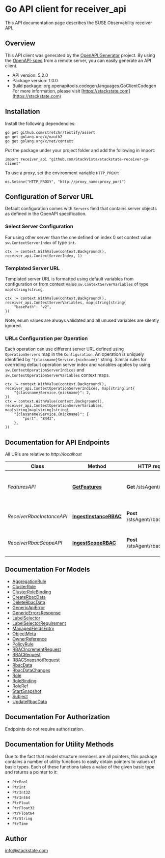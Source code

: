 # Go API client for receiver_api

This API documentation page describes the SUSE Observability receiver API.


## Overview
This API client was generated by the [OpenAPI Generator](https://openapi-generator.tech) project.  By using the [OpenAPI-spec](https://www.openapis.org/) from a remote server, you can easily generate an API client.

- API version: 5.2.0
- Package version: 1.0.0
- Build package: org.openapitools.codegen.languages.GoClientCodegen
For more information, please visit [https://stackstate.com](https://stackstate.com)

## Installation

Install the following dependencies:

```shell
go get github.com/stretchr/testify/assert
go get golang.org/x/oauth2
go get golang.org/x/net/context
```

Put the package under your project folder and add the following in import:

```golang
import receiver_api "github.com/StackVista/stackstate-receiver-go-client"
```

To use a proxy, set the environment variable `HTTP_PROXY`:

```golang
os.Setenv("HTTP_PROXY", "http://proxy_name:proxy_port")
```

## Configuration of Server URL

Default configuration comes with `Servers` field that contains server objects as defined in the OpenAPI specification.

### Select Server Configuration

For using other server than the one defined on index 0 set context value `sw.ContextServerIndex` of type `int`.

```golang
ctx := context.WithValue(context.Background(), receiver_api.ContextServerIndex, 1)
```

### Templated Server URL

Templated server URL is formatted using default variables from configuration or from context value `sw.ContextServerVariables` of type `map[string]string`.

```golang
ctx := context.WithValue(context.Background(), receiver_api.ContextServerVariables, map[string]string{
	"basePath": "v2",
})
```

Note, enum values are always validated and all unused variables are silently ignored.

### URLs Configuration per Operation

Each operation can use different server URL defined using `OperationServers` map in the `Configuration`.
An operation is uniquely identified by `"{classname}Service.{nickname}"` string.
Similar rules for overriding default operation server index and variables applies by using `sw.ContextOperationServerIndices` and `sw.ContextOperationServerVariables` context maps.

```
ctx := context.WithValue(context.Background(), receiver_api.ContextOperationServerIndices, map[string]int{
	"{classname}Service.{nickname}": 2,
})
ctx = context.WithValue(context.Background(), receiver_api.ContextOperationServerVariables, map[string]map[string]string{
	"{classname}Service.{nickname}": {
		"port": "8443",
	},
})
```

## Documentation for API Endpoints

All URIs are relative to *http://localhost*

Class | Method | HTTP request | Description
------------ | ------------- | ------------- | -------------
*FeaturesAPI* | [**GetFeatures**](docs/FeaturesAPI.md#getfeatures) | **Get** /stsAgent/features | Get supported features from the receiver
*ReceiverRbacInstanceAPI* | [**IngestInstanceRBAC**](docs/ReceiverRbacInstanceAPI.md#ingestinstancerbac) | **Post** /stsAgent/rbac/instance | Create instance RBAC objects
*ReceiverRbacScopeAPI* | [**IngestScopeRBAC**](docs/ReceiverRbacScopeAPI.md#ingestscoperbac) | **Post** /stsAgent/rbac/scope | Create scope RBAC objects


## Documentation For Models

 - [AggregationRule](docs/AggregationRule.md)
 - [ClusterRole](docs/ClusterRole.md)
 - [ClusterRoleBinding](docs/ClusterRoleBinding.md)
 - [CreateRbacData](docs/CreateRbacData.md)
 - [DeleteRbacData](docs/DeleteRbacData.md)
 - [GenericApiError](docs/GenericApiError.md)
 - [GenericErrorsResponse](docs/GenericErrorsResponse.md)
 - [LabelSelector](docs/LabelSelector.md)
 - [LabelSelectorRequirement](docs/LabelSelectorRequirement.md)
 - [ManagedFieldsEntry](docs/ManagedFieldsEntry.md)
 - [ObjectMeta](docs/ObjectMeta.md)
 - [OwnerReference](docs/OwnerReference.md)
 - [PolicyRule](docs/PolicyRule.md)
 - [RBACIncrementRequest](docs/RBACIncrementRequest.md)
 - [RBACRequest](docs/RBACRequest.md)
 - [RBACSnapshotRequest](docs/RBACSnapshotRequest.md)
 - [RbacData](docs/RbacData.md)
 - [RbacDataChanges](docs/RbacDataChanges.md)
 - [Role](docs/Role.md)
 - [RoleBinding](docs/RoleBinding.md)
 - [RoleRef](docs/RoleRef.md)
 - [StartSnapshot](docs/StartSnapshot.md)
 - [Subject](docs/Subject.md)
 - [UpdateRbacData](docs/UpdateRbacData.md)


## Documentation For Authorization

 Endpoints do not require authorization.


## Documentation for Utility Methods

Due to the fact that model structure members are all pointers, this package contains
a number of utility functions to easily obtain pointers to values of basic types.
Each of these functions takes a value of the given basic type and returns a pointer to it:

* `PtrBool`
* `PtrInt`
* `PtrInt32`
* `PtrInt64`
* `PtrFloat`
* `PtrFloat32`
* `PtrFloat64`
* `PtrString`
* `PtrTime`

## Author

info@stackstate.com

